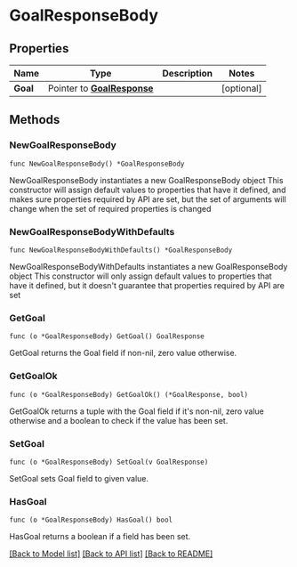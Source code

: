# GoalResponseBody

## Properties

Name | Type | Description | Notes
------------ | ------------- | ------------- | -------------
**Goal** | Pointer to [**GoalResponse**](GoalResponse.md) |  | [optional] 

## Methods

### NewGoalResponseBody

`func NewGoalResponseBody() *GoalResponseBody`

NewGoalResponseBody instantiates a new GoalResponseBody object
This constructor will assign default values to properties that have it defined,
and makes sure properties required by API are set, but the set of arguments
will change when the set of required properties is changed

### NewGoalResponseBodyWithDefaults

`func NewGoalResponseBodyWithDefaults() *GoalResponseBody`

NewGoalResponseBodyWithDefaults instantiates a new GoalResponseBody object
This constructor will only assign default values to properties that have it defined,
but it doesn't guarantee that properties required by API are set

### GetGoal

`func (o *GoalResponseBody) GetGoal() GoalResponse`

GetGoal returns the Goal field if non-nil, zero value otherwise.

### GetGoalOk

`func (o *GoalResponseBody) GetGoalOk() (*GoalResponse, bool)`

GetGoalOk returns a tuple with the Goal field if it's non-nil, zero value otherwise
and a boolean to check if the value has been set.

### SetGoal

`func (o *GoalResponseBody) SetGoal(v GoalResponse)`

SetGoal sets Goal field to given value.

### HasGoal

`func (o *GoalResponseBody) HasGoal() bool`

HasGoal returns a boolean if a field has been set.


[[Back to Model list]](../README.md#documentation-for-models) [[Back to API list]](../README.md#documentation-for-api-endpoints) [[Back to README]](../README.md)


